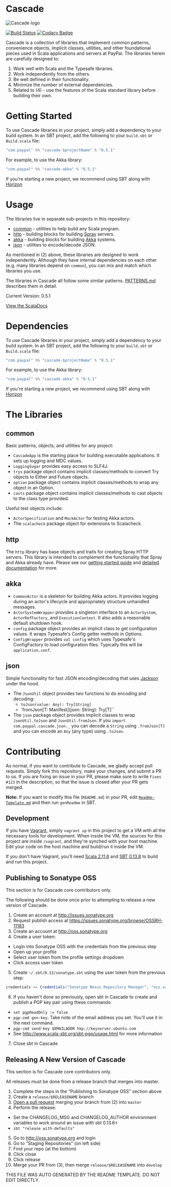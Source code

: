 # Cascade

![Cascade logo](doc/cascade.png)

[![Build Status](https://travis-ci.org/paypal/cascade.png?branch=develop)](https://travis-ci.org/paypal/cascade)
[![Codacy Badge](https://www.codacy.com/project/badge/d722bb8e8a8847bd9a4497908368bd4e)](https://www.codacy.com/public/paypal/cascade)

Cascade is a collection of libraries that implement common patterns,
convenience objects, implicit classes, utilities, and other foundational pieces
used in Scala applications and servers at PayPal. The libraries herein are
carefully designed to:

1. Work well with Scala and the Typesafe libraries.
2. Work independently from the others.
3. Be well defined in their functionality.
4. Minimize the number of external dependencies.
5. Related to (4) - use the features of the Scala standard library before
building their own.

# Getting Started

To use Cascade libraries in your project, simply add a dependency to your
build system. In an SBT project, add the following to your `build.sbt` or
`Build.scala` file:

```scala
"com.paypal" %% "cascade-$projectName" % "0.5.1"
```

For example, to use the Akka library:

```scala
"com.paypal" %% "cascade-akka" % "0.5.1"
```

If you're starting a new project, we recommend using SBT along with
[Horizon](https://github.com/paypal/horizon)

# Usage

The libraries live in separate sub-projects in this repository:

* [common](common/) - utilities to help build any Scala program.
* [http](http/) - building blocks for building [Spray](http://spray.io) servers.
* [akka](akka/) - building blocks for building [Akka](http://akka.io) systems.
* [json](json/) - utilities to encode/decode JSON.

As mentioned in (2) above, these libraries are designed to work independently.
Although they have internal dependencies on each other (e.g. many libraries
depend on `common`), you can mix and match which libraries you use.

The libraries in Cascade all follow some similar patterns.
[PATTERNS.md](doc/PATTERNS.md) describes them in detail.

Current Version: 0.5.1

[View the ScalaDocs](https://paypal.github.io/cascade/api/0.5.1/index.html#com.paypal.cascade.package)

# Dependencies

To use Cascade libraries in your project, simply add a dependency to your
build system. In an SBT project, add the following to your `build.sbt` or
`Build.scala` file:

```scala
"com.paypal" %% "cascade-$projectName" % "0.5.1"
```

For example, to use the Akka library:

```scala
"com.paypal" %% "cascade-akka" % "0.5.1"
```

If you're starting a new project, we recommend using SBT along with
[Horizon](https://github.com/paypal/horizon)

# The Libraries

## common

Basic patterns, objects, and utilities for any project:

- `CascadeApp` is the starting place for building executable applications. It sets up logging and MDC values.
- `LoggingSugar` provides easy access to SLF4J.
- `trys` package object contains implicit classes/methods to convert Try objects to Either and Future objects.
- `option` package object contains implicit classes/methods to wrap any object in an Option.
- `casts` package object contains implicit classes/methods to cast objects to the class type provided.

Useful test objects include:

- `ActorSpecification` and `MockActor` for testing Akka actors.
- The `scalacheck` package object for extensions to Scalacheck.

## http

The `http` library has base objects and traits for creating Spray HTTP servers.
This library is intended to complement the functionality that Spray and Akka
already have. Please see our [getting started guide](doc/HTTP_RESOURCE_GETTING_STARTED.md)
and [detailed documentation](doc/HTTP_RESOURCE.md) for more.

## akka

- `CommonActor` is a skeleton for building Akka actors. It provides logging during an actor's
  lifecycle and appropriately structure unhandled messages.
- `ActorSystemWrapper` provides a singleton interface to an `ActorSystem`, `ActorRefFactory`, and `ExecutionContext`.
  It also adds a reasonable default shutdown hook.
- `config` package object provides an implicit class to get configuration values. It wraps Typesafe's Config getter
    methods in Options.
- `ConfigWrapper` provides `val config` which uses Typesafe's ConfigFactory to load configuration files. Typically this
  will be `application.conf`.

## json

Simple functionality for fast JSON encoding/decoding that uses [Jackson](https://github.com/FasterXML/jackson)
under the hood.

- The `JsonUtil` object provides two functions to do encoding and decoding:
    - `toJson(value: Any): Try[String]`
    - `fromJson[T: Manifest](json: String): Try[T]``
- The `json` package object provides implicit classes to wrap `JsonUtil.toJson`
and `JsonUtil.fromJson`. If you `import com.paypal.cascade.json._` you can
decode a `String` using `.fromJson[T]` and you can encode an `Any`
(any type) using `.toJson`.


# Contributing

As normal, if you want to contribute to Cascade, we gladly accept pull requests.
Simply fork this repository, make your changes, and submit a PR to us.
If you are fixing an issue in your PR, please make sure to write `Fixes #123`
in the description, so that the issue is closed after your PR gets merged.

**Note:** If you want to modify this file (`README.md`) in your PR, edit
[`Readme-Template.md`](Readme-Template.md) and then run `genReadme` in SBT.

## Development

If you have [Vagrant](http://vagrantup.com), simply `vagrant up` in this
project to get a VM with all the necessary tools for development. When inside
the VM, the sources for this project are inside `/vagrant`, and they're synched
with your host machine. Edit your code on the host machine and build/run it
inside the VM.

If you don't have Vagrant, you'll need
[Scala 2.11.6](http://scala-lang.org/download/) and
[SBT 0.13.8](http://www.scala-sbt.org/download.html) to build and run this
project.

## Publishing to Sonatype OSS

This section is for Cascade core contributors only.

The following should be done once prior to attempting to release a new version of Cascade.

1. Create an account at http://issues.sonatype.org
2. Request publish access at https://issues.sonatype.org/browse/OSSRH-11183
3. Create an account at http://oss.sonatype.org
4. Create a user token:
 - Login into Sonatype OSS with the credentials from the previous step
 - Open up your profile
 - Select user token from the profile settings dropdown
 - Click access user token
5. Create ```~/.sbt/0.13/sonatype.sbt``` using the user token from the previous step:

  ```scala
  credentials += Credentials("Sonatype Nexus Repository Manager", "oss.sonatype.org", <username>, <password>)
  ```

6. If you haven't done so previously, open sbt in Cascade to create and publish a PGP key pair using these commands:
  - ```set pgpReadOnly := false```
  - ```pgp-cmd gen-key```. Take note of the email address you set. You'll use it in the next command.
  - ```pgp-cmd send-key $EMAILADDR hkp://keyserver.ubuntu.com```
  - See http://www.scala-sbt.org/sbt-pgp/usage.html for more information
7. Close sbt in Cascade

## Releasing A New Version of Cascade

This section is for Cascade core contributors only.

All releases must be done from a release branch that merges into master.

1. Complete the steps in the "Publishing to Sonatype OSS" section above
2. Create a `release/$RELEASENAME` branch
3. [Open a pull request](https://github.com/paypal/cascade/compare) merging your branch from (2) into `master`
4. Perform the release:
  - Set the CHANGELOG_MSG and CHANGELOG_AUTHOR environment variables to work around an issue with sbt 0.13.6+
  - ```sbt "release with-defaults"```
5. Go to http://oss.sonatype.org and login
6. Go to “Staging Repositories” (on left side)
7. Find your repo (at the bottom) 
8. Click close
9. Click release
10. Merge your PR from (3), then merge `release/$RELEASENAME` into `develop`

THIS FILE WAS AUTO GENERATED BY THE README TEMPLATE. DO NOT EDIT DIRECTLY.
